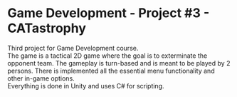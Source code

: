 # Game Development - Project #3 - CATastrophy
Third project for Game Development course. <br/>
The game is a tactical 2D game where the goal is to exterminate the opponent team. The gameplay is turn-based and is meant to be played by 2 persons. There is implemented all the essential menu functionality and other in-game options.<br/>
Everything is done in Unity and uses C# for scripting.
